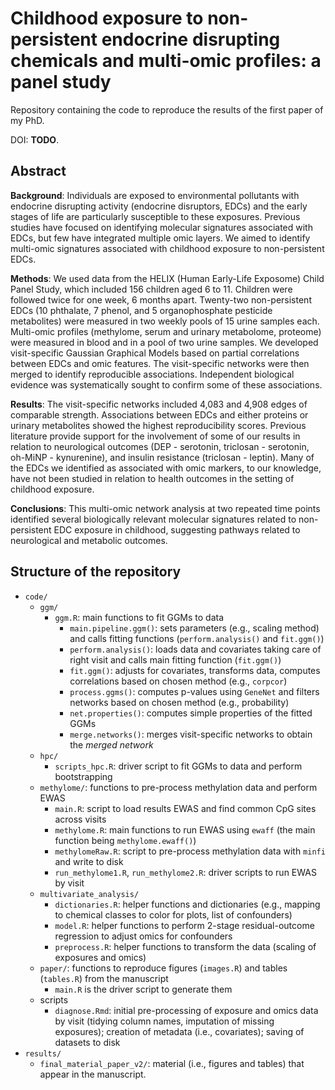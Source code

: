 # Childhood exposure to non-persistent endocrine disrupting chemicals and multi-omic profiles: a panel study

Repository containing the code to reproduce the results of the first paper of my PhD.

DOI: **TODO**.

## Abstract
**Background**: Individuals are exposed to environmental pollutants with endocrine disrupting activity (endocrine disruptors, EDCs) and the early stages of life are particularly susceptible to these exposures. Previous studies have focused on identifying molecular signatures associated with EDCs, but few have integrated multiple omic layers. We aimed to identify multi-omic signatures associated with childhood exposure to non-persistent EDCs.

**Methods**: We used data from the HELIX (Human Early-Life Exposome) Child Panel Study, which included 156 children aged 6 to 11. Children were followed twice for one week, 6 months apart. Twenty-two non-persistent EDCs (10 phthalate, 7 phenol, and 5 organophosphate pesticide metabolites) were measured in two weekly pools of 15 urine samples each. Multi-omic profiles (methylome, serum and urinary metabolome, proteome) were measured in blood and in a pool of two urine samples. We developed visit-specific Gaussian Graphical Models based on partial correlations between EDCs and omic features. The visit-specific networks were then merged to identify reproducible associations. Independent biological evidence was systematically sought to confirm some of these associations.

**Results**: The visit-specific networks included 4,083 and 4,908 edges of comparable strength. Associations between EDCs and either proteins or urinary metabolites showed the highest reproducibility scores. Previous literature provide support for the involvement of some of our results in relation to neurological outcomes (DEP - serotonin, triclosan - serotonin, oh-MiNP - kynurenine), and insulin resistance (triclosan - leptin). Many of the EDCs we identified as associated with omic markers, to our knowledge, have not been studied in relation to health outcomes in the setting of childhood exposure.

**Conclusions**: This multi-omic network analysis at two repeated time points identified several biologically relevant molecular signatures related to non-persistent EDC exposure in childhood, suggesting pathways related to neurological and metabolic outcomes.

## Structure of the repository
* `code/`
  * `ggm/`
    * `ggm.R`: main functions to fit GGMs to data
      * `main.pipeline.ggm()`: sets parameters (e.g., scaling method) and calls fitting functions (`perform.analysis()` and `fit.ggm()`)
      * `perform.analysis()`: loads data and covariates taking care of right visit and calls main fitting function (`fit.ggm()`)
      * `fit.ggm()`: adjusts for covariates, transforms data, computes correlations based on chosen method (e.g., `corpcor`)
      * `process.ggms()`: computes p-values using `GeneNet` and filters networks based on chosen method (e.g., probability)
      * `net.properties()`: computes simple properties of the fitted GGMs
      * `merge.networks()`: merges visit-specific networks to obtain the *merged network*
  * `hpc/`
    * `scripts_hpc.R`: driver script to fit GGMs to data and perform bootstrapping
  * `methylome/`: functions to pre-process methylation data and perform EWAS
    * `main.R`: script to load results EWAS and find common CpG sites across visits
    * `methylome.R`: main functions to run EWAS using `ewaff` (the main function being `methylome.ewaff()`)
    * `methylomeRaw.R`: script to pre-process methylation data with `minfi` and write to disk
    * `run_methylome1.R`, `run_methylome2.R`: driver scripts to run EWAS by visit
  * `multivariate_analysis/`
    * `dictionaries.R`: helper functions and dictionaries (e.g., mapping to chemical classes to color for plots, list of confounders)
    * `model.R`: helper functions to perform 2-stage residual-outcome regression to adjust omics for confounders
    * `preprocess.R`: helper functions to transform the data (scaling of exposures and omics)
  * `paper/`: functions to reproduce figures (`images.R`) and tables (`tables.R`) from the manuscript
    * `main.R` is the driver script to generate them
  * scripts
    * `diagnose.Rmd`: initial pre-processing of exposure and omics data by visit (tidying column names, imputation of missing exposures); creation of metadata (i.e., covariates); saving of datasets to disk
* `results/`
  * `final_material_paper_v2/`: material (i.e., figures and tables) that appear in the manuscript.
